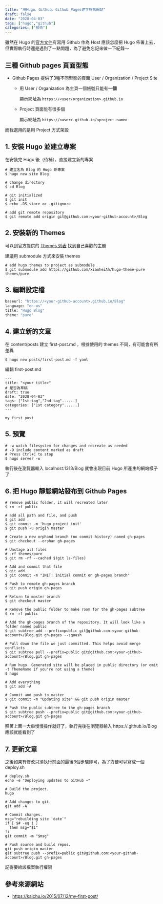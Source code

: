 ```yaml
---
title: "用Hugo、Github、Github Pages建立靜態網站"
draft: false
date: "2020-04-03"
tags: ["hugo","github"]
categories: ["技術"]
---
```



雖然在 Hugo 的[官方文件](https://gohugo.io/hosting-and-deployment/hosting-on-github/)有寫用 Github 作為 Host 應該怎麼把 Hugo 佈署上去，但實際執行時還是遇到了一點問題，為了避免忘記來做一下紀錄～

## 三種 Github pages 頁面型態

- Github Pages 提供了3種不同型態的頁面 User / Organization / Project Site

  - 用 User / Organization 為主頁一個帳號只能有**一個**

    顯示網址為 ```https://<user/organization>.github.io```

  - Project 頁面能有很多個

    顯示網址為 ```https://<user>.github.io/<project-name>```

而我選用的是用 Project 方式架設

## 1. 安裝 Hugo 並建立專案

在安裝完 Hugo 後（待補），直接建立新的專案

```bash=
# 建立名為 Blog 的 Hugo 新專案
$ hugo new site Blog

# change directory
$ cd Blog

# git initialized
$ git init
$ echo .DS_store >> .gitignore

# add git remote repository
$ git remote add origin git@github.com:<your-github-account>/Blog
```

## 2. 安裝新的 Themes

可以到官方提供的 [Themes 列表](https://themes.gohugo.io/) 找到自己喜歡的主題

建議用 submodule 方式來安裝 themes

```bash=
# add hugo themes to project as submodule
$ git submodule add https://github.com/xiaoheiAh/hugo-theme-pure themes/pure
```

## 3. 編輯設定檔
```bash
baseurl: "https://<your-github-account>.github.io/Blog"
language: "en-us"
title: "Hugo Blog"
theme: "pure"
```

## 4. 建立新的文章
在 content/posts 建立 first-post.md ，根據使用的 themes 不同，有可能會有所差異
```bash=
$ hugo new posts/first-post.md -f yaml
```

編輯 first-post.md
```bash=
---
title: "<your title>"
# 是否為草稿
draft: true 
date: "2020-04-03"
tags: ["1st-tag","2nd-tag"......]
categories: ["1st category"......]
---

my first post
```

## 5. 預覽
```bash=
# -w watch filesystem for changes and recreate as needed
# -D include content marked as draft
# Press Ctrl+C to stop
$ hugo server -w
```

執行後在瀏覽器輸入 localhost:1313/Blog 就會出現目前 Hugo 所產生的網站樣子了

## 6. 把 Hugo 靜態網站發布到 Github Pages
```bash=
# remove public folder, it will recreated later
$ rm -rf public

# add all path and file, and push
$ git add .
$ git commit -m 'hugo project init'
$ git push -u origin master

# Create a new orphand branch (no commit history) named gh-pages
$ git checkout --orphan gh-pages

# Unstage all files
# -rf themes/pure
$ git rm -rf --cached $(git ls-files)

# Add and commit that file
$ git add .
$ git commit -m "INIT: initial commit on gh-pages branch"

# Push to remote gh-pages branch
$ git push origin gh-pages

# Return to master branch
$ git checkout master

# Remove the public folder to make room for the gh-pages subtree
$ rm -rf public

# Add the gh-pages branch of the repository. It will look like a folder named public
$ git subtree add --prefix=public git@github.com:<your-github-account>/Blog.git gh-pages --squash

# Pull down the file we just committed. This helps avoid merge conflicts
$ git subtree pull --prefix=public git@github.com:<your-github-account>/Blog.git gh-pages

# Run hugo. Generated site will be placed in public directory (or omit -t ThemeName if you're not using a theme)
$ hugo

# Add everything
$ git add -A

# Commit and push to master
$ git commit -m "Updating site" && git push origin master

# Push the public subtree to the gh-pages branch
$ git subtree push --prefix=public git@github.com:<your-github-account>/Blog.git gh-pages
```
照著上面一大串慢慢操作就好了，執行完後在瀏覽器輸入 https://<your-github-account>.github.io/Blog 應該就能看到了

## 7. 更新文章
之後如果有修改只須執行前面的最後3個步驟即可，為了方便可以寫成一個 deploy.sh

```bash=
# deploy.sh
echo -e "Deploying updates to GitHub ~"

# Build the project.
hugo

# Add changes to git.
git add -A

# Commit changes.
msg="rebuilding site `date`"
if [ $# -eq 1 ]
  then msg="$1"
fi
git commit -m "$msg"

# Push source and build repos.
git push origin master
git subtree push --prefix=public git@github.com:<your-github-account>/Blog.git gh-pages
```
記得要給該檔案執行權限

## 參考來源網站
- https://kaichu.io/2015/07/12/my-first-post/
